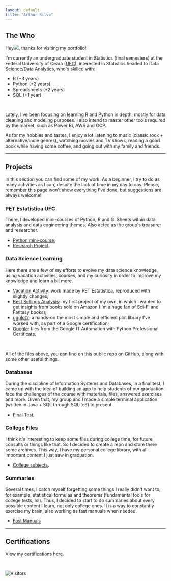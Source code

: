 ```yaml
---
layout: default
title: "Arthur Silva"
---
```


## The Who 

Hey<img class="profile-picture" src="https://cdn.jsdelivr.net/gh/4r7hu3/4r7hu3.github.io/assets/img/logo.jpg">, thanks for visiting my portfolio! 

I'm currently an undergraduate student in Statistics (final semesters) at the Federal University of Ceará ([UFC](https://www.ufc.br/)), interested in Statistics headed to Data Science/Data Analytics, who's skilled with:

- R (+3 years)
- Python (+2 years)
- Spreadsheets (+2 years)
- SQL (+1 year)

<br>

Lately, I've been focusing on learning R and Python in depth, mostly for data cleaning and modeling purposes. I also intend to master other tools required by the market, such as Power BI, AWS and GCP.

As for my hobbies and tastes, I enjoy a lot listening to music (classic rock + alternative/indie genres), watching movies and TV shows, reading a good book while having some coffee, and going out with my family and friends.

---

## Projects

In this section you can find some of my work. As a beginner, I try to do as many activities as I can, despite the lack of time in my day to day. Please, remember this page won't show everything I've done, but suggestions are always welcome!

### PET Estatística UFC

There, I developed mini-courses of Python, R and G. Sheets within data analysis and data engineering themes. Also acted as the group's treasurer and researcher.

- [Python mini-course](https://github.com/4r7hu3/pet-files/tree/main/Minicursos);
- [Research Project](https://github.com/4r7hu3/pet-files/tree/main/pet-research).

### Data Science Learning

Here there are a few of my efforts to evolve my data science knowledge, using vacation activities, courses, and my curiosity in order to improve my knowledge and learn a bit more.

- [Vacation Activity](https://github.com/4r7hu3/data-science-learning/tree/main/Atividade%20de%20F%C3%A9rias): work made by PET Estatística, reproduced with slightly changes;
- [Best Sellings Analysis](https://github.com/4r7hu3/data-science-learning/tree/main/AED%20Amazon%20Best%20Sellings): my first project of my own, in which I wanted to get insights from books sold on Amazon (I'm a huge fan of Sci-Fi and Fantasy books);
- [ggplot2](https://github.com/4r7hu3/data-science-learning/tree/main/Visualization/ggplot2): a hands-on the most simple and efficient plot library I've worked with, as part of a Google certification;
- [Google](https://github.com/4r7hu3/data-science-learning/tree/main/Google): files from the Google IT Automation with Python Professional Certificate.

<br>

All of the files above, you can find on [this](https://github.com/4r7hu3/data-science-learning) public repo on GitHub, along with some other useful things.

### Databases

During the discipline of Information Systems and Databases, in a final test, I came up with the idea of building an app to help students of our graduation face the challenges of the course with materials, files, answered exercises and more. Given that, my group and I made a simple terminal application (written in Java + SQL through SQLite3) to present.

- [Final Test](https://github.com/4r7hu3/Trabalho-Final).

### College Files

I think it's interesting to keep some files during college time, for future consults or things like that. So I decided to create a repo and store there some archives. This way, I have my personal college library, with all important content I just saw in graduation.

- [College subjects](https://github.com/4r7hu3/cadeiras-graduacao).

### Summaries

Several times, I catch myself forgetting some things I really didn't want to, for example, statistical formulas and theorems (fundamental tools for college tests, lol). Thus, I decided to start to do summaries about every possible content I learn, not only college ones. It is a way to constantly exercise my brain, also working as fast manuals when needed.

- [Fast Manuals](https://github.com/4r7hu3/summaries)

---

## Certifications

View my certifications [here](/certifications/certifications.md).

<br>

![Visitors](https://api.visitorbadge.io/api/visitors?path=4r7hu3.github.io&label=Visitors&countColor=%2337d67a)